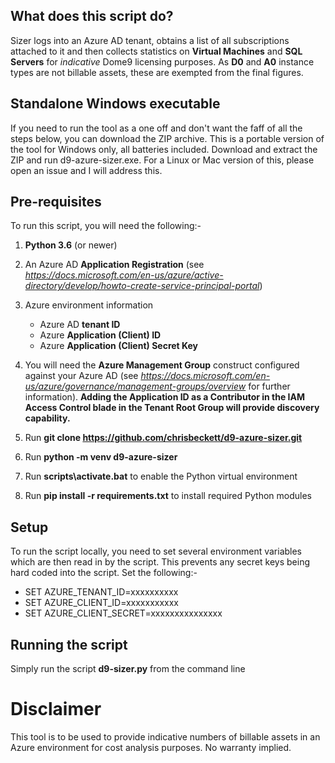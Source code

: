 What does this script do?
-------------------------

Sizer logs into an Azure AD tenant, obtains a list of all subscriptions attached to it and then collects statistics on **Virtual Machines** and **SQL Servers** for *indicative* Dome9 licensing purposes. As **D0** and **A0** instance types are not billable assets, these are exempted from the final figures.

Standalone Windows executable
-----------------------------

If you need to run the tool as a one off and don't want the faff of all the steps below, you can download the ZIP archive. This is a portable version of the tool for Windows only, all batteries included. Download and extract the ZIP and run d9-azure-sizer.exe. For a Linux or Mac version of this, please open an issue and I will address this.

Pre-requisites
--------------
To run this script, you will need the following:-

1) **Python 3.6** (or newer)

2) An Azure AD **Application Registration** (see *https://docs.microsoft.com/en-us/azure/active-directory/develop/howto-create-service-principal-portal*)

3) Azure environment information
    - Azure AD **tenant ID**
    - Azure **Application (Client) ID**
    - Azure **Application (Client) Secret Key**
    
4) You will need the **Azure Management Group** construct configured against your Azure AD (see *https://docs.microsoft.com/en-us/azure/governance/management-groups/overview* for further information). **Adding the Application ID as a Contributor in the IAM Access Control blade in the Tenant Root Group will provide discovery capability.**

5) Run **git clone https://github.com/chrisbeckett/d9-azure-sizer.git**

6) Run **python -m venv d9-azure-sizer**

7) Run **scripts\activate.bat** to enable the Python virtual environment

8) Run **pip install -r requirements.txt** to install required Python modules
    
Setup
-----
To run the script locally, you need to set several environment variables which are then read in by the script. This prevents any secret keys being hard coded into the script. Set the following:-

- SET AZURE_TENANT_ID=xxxxxxxxxx
- SET AZURE_CLIENT_ID=xxxxxxxxxxx
- SET AZURE_CLIENT_SECRET=xxxxxxxxxxxxxxx

Running the script
------------------
Simply run the script **d9-sizer.py** from the command line 

Disclaimer
==========
This tool is to be used to provide indicative numbers of billable assets in an Azure environment for cost analysis purposes. No warranty implied.
